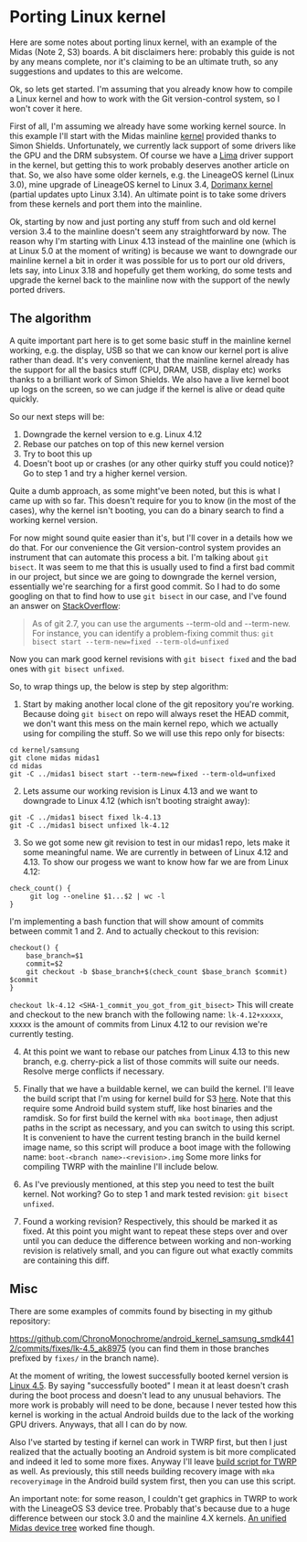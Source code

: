 # Porting Linux kernel

Here are some notes about porting linux kernel, with an example of the Midas (Note 2, S3) boards. A bit disclaimers here: probably this guide is not by any means complete, nor it's claiming to be an ultimate truth, so any suggestions and updates to this are welcome.

Ok, so lets get started. I'm assuming that you already know how to compile a Linux kernel and how to work with the Git version-control system, so I won't cover it here.

First of all, I'm assuming we already have some working kernel source. 
In this example I'll start with the Midas mainline [kernel](https://github.com/fourkbomb/linux/commits/zz-old/linux-4.13) provided thanks to Simon Shields. Unfortunately, we currently lack support of some drivers like the GPU and the DRM subsystem. Of course we have a [Lima](https://gitlab.freedesktop.org/lima/mesa) driver support in the kernel, but getting this to work probably deserves another article on that.
So, we also have some older kernels, e.g. the LineageOS kernel (Linux 3.0), mine upgrade of LineageOS kernel to Linux 3.4, [Dorimanx kernel](https://github.com/dorimanx/Dorimanx-SG2-I9100-Kernel) (partial updates upto Linux 3.14). An ultimate point is to take some drivers from these kernels and port them into the mainline.

Ok, starting by now and just porting any stuff from such and old kernel version 3.4 to the mainline doesn't seem any straightforward by now.
The reason why I'm starting with Linux 4.13 instead of the mainline one (which is at Linux 5.0 at the moment of writing) is because we want to downgrade our mainline kernel a bit in order it was possible for us to port our old drivers, lets say, into Linux 3.18 and hopefully get them working, do some tests and upgrade the kernel back to the mainline now with the support of the newly ported drivers.

## The algorithm

A quite important part here is to get some basic stuff in the mainline kernel working, e.g. the display, USB so that we can know our kernel port is alive rather than dead. It's very convenient, that the mainline kernel already has the support for all the basics stuff (CPU, DRAM, USB, display etc) works thanks to a brilliant work of Simon Shields. We also have a live kernel boot up logs on the screen, so we can judge if the kernel is alive or dead quite quickly.

So our next steps will be:
  1) Downgrade the kernel version to e.g. Linux 4.12
  2) Rebase our patches on top of this new kernel version
  3) Try to boot this up
  4) Doesn't boot up or crashes (or any other quirky stuff you could notice)? Go to step 1 and try a higher kernel version.
  
Quite a dumb approach, as some might've been noted, but this is what I came up with so far. This doesn't require for you to know (in the most of the cases), why the kernel isn't booting, you can do a binary search to find a working kernel version.

For now might sound quite easier than it's, but I'll cover in a details how we do that. For our convenience the Git version-control system provides an instrument that can automate this process a bit. I'm talking about `git bisect`. It was seem to me that this is usually used to find a first bad commit in our project, but since we are going to downgrade the kernel version, essentially we're searching for a first good commit. So I had to do some googling on that to find how to use `git bisect` in our case, and I've found an answer on [StackOverflow](https://stackoverflow.com/questions/15407075/how-could-i-use-git-bisect-to-find-the-first-good-commit):

> As of git 2.7, you can use the arguments --term-old and --term-new.
> For instance, you can identify a problem-fixing commit thus:
> `git bisect start --term-new=fixed --term-old=unfixed`

Now you can mark good kernel revisions with `git bisect fixed` and the bad ones with `git bisect unfixed`.

So, to wrap things up, the below is step by step algorithm:
1) Start by making another local clone of the git repository you're working. Because doing `git bisect` on repo will always reset the HEAD commit, we don't want this mess on the main kernel repo, which we actually using for compiling the stuff. So we will use this repo only for bisects:
```
cd kernel/samsung
git clone midas midas1
cd midas
git -C ../midas1 bisect start --term-new=fixed --term-old=unfixed
```
2) Lets assume our working revision is Linux 4.13 and we want to downgrade to Linux 4.12 (which isn't booting straight away):
```
git -C ../midas1 bisect fixed lk-4.13
git -C ../midas1 bisect unfixed lk-4.12
```
3) So we got some new git revision to test in our midas1 repo, lets make it some meaningful name. We are currently in between of Linux 4.12 and 4.13. To show our progess we want to know how far we are from Linux 4.12:
```
check_count() {
     git log --oneline $1...$2 | wc -l
}
```
   I'm implementing a bash function that will show amount of commits between commit 1 and 2. And to actually checkout to this revision:
```
checkout() {
    base_branch=$1
    commit=$2
    git checkout -b $base_branch+$(check_count $base_branch $commit) $commit
}
```
`checkout lk-4.12 <SHA-1_commit_you_got_from_git_bisect>`
This will create and checkout to the new branch with the following name:
`lk-4.12+xxxxx`, xxxxx is the amount of commits from Linux 4.12 to our revision we're currently testing.

4) At this point we want to rebase our patches from Linux 4.13 to this new branch, e.g. cherry-pick a list of those commits will suite our needs. Resolve merge conflicts if necessary.

5) Finally that we have a buildable kernel, we can build the kernel. I'll leave the build script that I'm using for kernel build for S3 [here](https://gist.github.com/ChronoMonochrome/8cc4d08cb2172765c6ce5cbc6767f38f).
Note that this require some Android build system stuff, like host binaries and the ramdisk. So for first build the kernel with `mka bootimage`, then adjust paths in the script as necessary, and you can switch to using this script. It is convenient to have the current testing branch in the build kernel image name, so this script will produce a boot image with the following name: `boot-<branch name>-<revision>.img`
Some more links for compiling TWRP with the mainline I'll include below.

6) As I've previously mentioned, at this step you need to test the built kernel. Not working? Go to step 1 and mark tested revision: `git bisect unfixed`.

7) Found a working revision? Respectively, this should be marked it as fixed.
At this point you might want to repeat these steps over and over until you can deduce the difference between working and non-working revision is relatively small, and you can figure out what exactly commits are containing this diff.

## Misc

There are some examples of commits found by bisecting in my github repository:

https://github.com/ChronoMonochrome/android_kernel_samsung_smdk4412/commits/fixes/lk-4.5_ak8975 (you can find them in those branches prefixed by `fixes/` in the branch name).

At the moment of writing, the lowest successfully booted kernel version is [Linux 4.5](https://github.com/ChronoMonochrome/android_kernel_samsung_smdk4412/commits/linux-4.5). By saying "successfully booted" I mean it at least doesn't crash during the boot process and doesn't lead to any unusual behaviors.
The more work is probably will need to be done, because I never tested how this kernel is working in the actual Android builds due to the lack of the working GPU drivers. Anyways, that all I can do by now.

Also I've started by testing if kernel can work in TWRP first, but then I just realized that the actually booting an Android system is bit more complicated and indeed it led to some more fixes. 
Anyway I'll leave [build script for TWRP](https://gist.github.com/ChronoMonochrome/c5a7d1c5816427c0e79a1045b79dc049) as well. As previously, this still needs building recovery image with `mka recoveryimage` in the Android build system first, then you can use this script.

An important note: for some reason, I couldn't get graphics in TWRP to work with the LineageOS S3 device tree.
Probably that's because due to a huge difference between our stock 3.0 and the mainline 4.X kernels. [An unified Midas device tree](https://github.com/LineageOS-midas/android_device_samsung_midas/) worked fine though.
